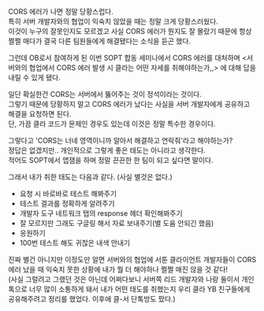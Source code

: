 CORS 에러가 나면 정말 당황스럽다.
<br />
특히 서버 개발자와의 협업이 익숙치 않았을 때는 정말 크게 당황스러웠다.
<br />
이것이 누구의 잘못인지도 모르겠고 사실 CORS 에러가 뭔지도 잘 몰랐기 때문에 항상 쩔쩔 매다가 결국 다른 팀원들에게 해결됐다는 소식을 듣곤 했다.

그런데 OB로서 참여하게 된 이번 SOPT 합동 세미나에서 CORS 에러를 대처하며 <서버와의 협업에서 CORS 에러 발생 시 클라는 어떤 자세를 취해야하는가,,> 에 대해 답을 내릴 수 있게 됐다.

일단 확실한건 CORS는 서버에서 뚫어주는 것이 정석이라는 것이다.
<br />
그렇기 때문에 당황하지 말고 CORS 에러가 났다는 사실을 서버 개발자에게 공유하고 해결을 요청하면 된다.
<br />
단, 가끔 클라 코드가 문제인 경우도 있는데 이것은 정말 특수한 경우이다.

그렇다고 'CORS는 너네 영역이니까 알아서 해결하고 연락줘'라고 해야하는가?
<br />
정답은 없겠지만.. 개인적으로 그렇게 좋은 태도는 아니라고 생각한다.
<br />
적어도 SOPT에서 앱잼을 하며 정말 끈끈한 한 팀이 되고 싶다면 말이다.

그래서 내가 취한 태도는 다음과 같다. (사실 별것은 없다.)
- 요청 시 바로바로 테스트 해봐주기
- 테스트 결과를 정확하게 알려주기
- 개발자 도구 네트워크 탭의 response 헤더 확인해봐주기
- 잘 모르지만 그래도 구글링 해서 자료 보내주기(별 도움 안되긴 했음)
- 응원하기
- 100번 테스트 해도 귀찮은 내색 안내기

진짜 별건 아니지만 이정도만 알면 서버와의 협업에 서툰 클라이언트 개발자들이 CORS 에러 났을 때 익숙치 못한 상황에 내가 뭘 더 해야하나 쩔쩔 매진 않을 것 같다!
<br />
(사실 그럴려고 그랬던 것은 아닌데 어쩌다보니 서버쪽 리드 개발자와 나랑 둘이서 개인톡으로 너무 많이 소통하게 돼서 내가 어떤 태도를 취했는지 우리 클라 YB 친구들에게 공유해주려고 정리를 했었다. 이후에 클-서 단톡방도 팠다.)
